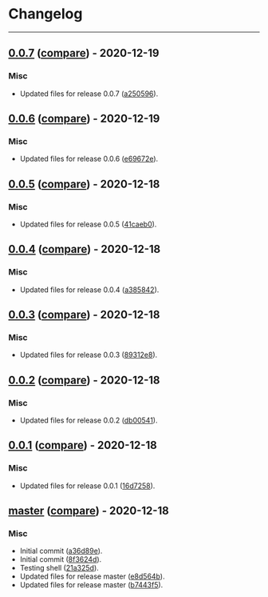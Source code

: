 # Changelog
---

## [0.0.7](https://github.com/LeafLink/lloyd-webhook-action/releases/tag/0.0.7) ([compare](https://github.com/LeafLink/lloyd-webhook-action/compare/0.0.6...0.0.7)) - 2020-12-19

### Misc
- Updated files for release 0.0.7 ([a250596](https://github.com/LeafLink/lloyd-webhook-action/commit/a250596d1d6b2a806f0df03a991d75107f7cfe36)).


## [0.0.6](https://github.com/LeafLink/lloyd-webhook-action/releases/tag/0.0.6) ([compare](https://github.com/LeafLink/lloyd-webhook-action/compare/0.0.5...0.0.6)) - 2020-12-19

### Misc
- Updated files for release 0.0.6 ([e69672e](https://github.com/LeafLink/lloyd-webhook-action/commit/e69672e59f1f0bbadf0829d65f559b7b7d1f718c)).


## [0.0.5](https://github.com/LeafLink/lloyd-webhook-action/releases/tag/0.0.5) ([compare](https://github.com/LeafLink/lloyd-webhook-action/compare/0.0.4...0.0.5)) - 2020-12-18

### Misc
- Updated files for release 0.0.5 ([41caeb0](https://github.com/LeafLink/lloyd-webhook-action/commit/41caeb0d871f8644764fdff9a13de37baf05e691)).


## [0.0.4](https://github.com/LeafLink/lloyd-webhook-action/releases/tag/0.0.4) ([compare](https://github.com/LeafLink/lloyd-webhook-action/compare/0.0.3...0.0.4)) - 2020-12-18

### Misc
- Updated files for release 0.0.4 ([a385842](https://github.com/LeafLink/lloyd-webhook-action/commit/a38584201ac14902db59a827f846171ac24f4c5b)).


## [0.0.3](https://github.com/LeafLink/lloyd-webhook-action/releases/tag/0.0.3) ([compare](https://github.com/LeafLink/lloyd-webhook-action/compare/0.0.2...0.0.3)) - 2020-12-18

### Misc
- Updated files for release 0.0.3 ([89312e8](https://github.com/LeafLink/lloyd-webhook-action/commit/89312e8e0bc4b35a12ad28a92fd15c175ba651e5)).


## [0.0.2](https://github.com/LeafLink/lloyd-webhook-action/releases/tag/0.0.2) ([compare](https://github.com/LeafLink/lloyd-webhook-action/compare/0.0.1...0.0.2)) - 2020-12-18

### Misc
- Updated files for release 0.0.2 ([db00541](https://github.com/LeafLink/lloyd-webhook-action/commit/db0054160ee2bb6fca5e5bf6c48dfa807b10ff80)).


## [0.0.1](https://github.com/LeafLink/lloyd-webhook-action/releases/tag/0.0.1) ([compare](https://github.com/LeafLink/lloyd-webhook-action/compare/master...0.0.1)) - 2020-12-18

### Misc
- Updated files for release 0.0.1 ([16d7258](https://github.com/LeafLink/lloyd-webhook-action/commit/16d72585ba86f36ee86dc9ec842d8bdaca14e35a)).


## [master](https://github.com/LeafLink/lloyd-webhook-action/releases/tag/master) ([compare](https://github.com/LeafLink/lloyd-webhook-action/compare/8f3624d995c02dc6ffc1d9c7150e9ba40d7fa204...master)) - 2020-12-18

### Misc
- Initial commit ([a36d89e](https://github.com/LeafLink/lloyd-webhook-action/commit/a36d89e289338e0cc8dce1862dc8cf53f06db9b0)).
- Initial commit ([8f3624d](https://github.com/LeafLink/lloyd-webhook-action/commit/8f3624d995c02dc6ffc1d9c7150e9ba40d7fa204)).
- Testing shell ([21a325d](https://github.com/LeafLink/lloyd-webhook-action/commit/21a325d9419a526a3139b1529a5ba4e2c11a18cb)).
- Updated files for release master ([e8d564b](https://github.com/LeafLink/lloyd-webhook-action/commit/e8d564b14963b5682bc57fa0c1a41b743f4bb875)).
- Updated files for release master ([b7443f5](https://github.com/LeafLink/lloyd-webhook-action/commit/b7443f5de42d3a7ca38c1c9fe51b703cc20e9d29)).


